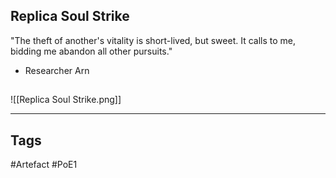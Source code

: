 ## Replica Soul Strike
"The theft of another's vitality is short-lived, but sweet.
It calls to me, bidding me abandon all other pursuits."
- Researcher Arn
##
![[Replica Soul Strike.png]]

---
## Tags
#Artefact
#PoE1